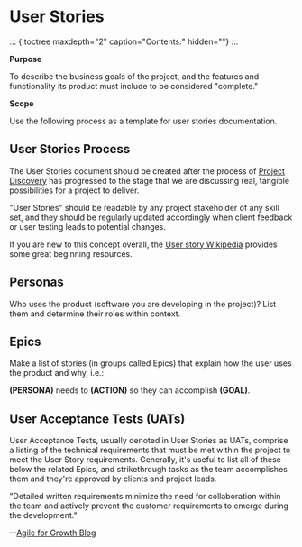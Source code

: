 User Stories
============

::: {.toctree maxdepth="2" caption="Contents:" hidden=""}
:::

**Purpose**

To describe the business goals of the project, and the features and
functionality its product must include to be considered \"complete.\"

**Scope**

Use the following process as a template for user stories documentation.

User Stories Process
--------------------

The User Stories document should be created after the process of
[Project Discovery](../sales/DISCOVERY.html) has progressed to the stage
that we are discussing real, tangible possibilities for a project to
deliver.

\"User Stories\" should be readable by any project stakeholder of any
skill set, and they should be regularly updated accordingly when client
feedback or user testing leads to potential changes.

If you are new to this concept overall, the [User story
Wikipedia](https://en.wikipedia.org/wiki/User_story) provides some great
beginning resources.

Personas
--------

Who uses the product (software you are developing in the project)? List
them and determine their roles within context.

Epics
-----

Make a list of stories (in groups called Epics) that explain how the
user uses the product and why, i.e.:

**(PERSONA)** needs to **(ACTION)** so they can accomplish **(GOAL)**.

User Acceptance Tests (UATs)
----------------------------

User Acceptance Tests, usually denoted in User Stories as UATs, comprise
a listing of the technical requirements that must be met within the
project to meet the User Story requirements. Generally, it\'s useful to
list all of these below the related Epics, and strikethrough tasks as
the team accomplishes them and they\'re approved by clients and project
leads.

\"Detailed written requirements minimize the need for collaboration
within the team and actively prevent the customer requirements to emerge
during the development.\"

\--[Agile for Growth
Blog](http://agileforgrowth.com/blog/how-to-write-good-user-stories/)
